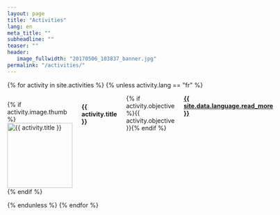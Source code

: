 ```yaml
---
layout: page
title: "Activities"
lang: en
meta_title: ""
subheadline: ""
teaser: ""
header:
   image_fullwidth: "20170506_103837_banner.jpg"
permalink: "/activities/"
---
```

{% for activity in site.activities %}
{% unless activity.lang == "fr" %}
   <div class="row">
   <div class="small-12 columns b60">

   {% if activity.image.thumb %}<a href="{{ site.url }}{{ site.baseurl }}{{ activity.url }}" title="{{ activity.title }}"><img src="{{ site.urlimg }}{{ activity.image.thumb }}" class="alignleft" width="150" height="150" alt="{{ activity.title }}"></a>{% endif %}

   <h4>{{ activity.title }}</h4> {% if activity.objective %}{{ activity.objective }}{% endif %}
   <a href="{{ site.url }}{{ site.baseurl }}{{ activity.url }}" title="{{ site.data.language.read }} {{ activity.title }}"><strong>{{ site.data.language.read_more }}</strong></a>

   </div>
   </div>
{% endunless %}
{% endfor %}

